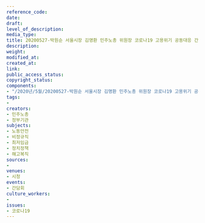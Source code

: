 ```yaml
---
reference_code: 
date: 
draft: 
level_of_description: 
media_type: 
title: 20200527-박원순 서울시장 김명환 민주노총 위원장 코로나19 고용위기 공동대응 간담회
description: 
weight: 
modified_at: 
created_at: 
link: 
public_access_status: 
copyright_status: 
components:
- "/2020년/5월/20200527-박원순 서울시장 김명환 민주노총 위원장 코로나19 고용위기 공동대응 간담회/2_CTU8390.jpg"
tags:
- 
creators:
- 민주노총
- 정부기관
subjects:
- 노동안전
- 비정규직
- 최저임금
- 정치정책
- 해고복직
sources:
- 
venues:
- 시청
events:
- 간담회
culture_workers:
- 
issues:
- 코로나19
---
```

